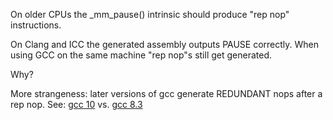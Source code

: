 On older CPUs the _mm_pause() intrinsic should produce "rep nop" instructions.

On Clang and ICC the generated assembly outputs PAUSE correctly. When using GCC on the same machine "rep nop"s still get generated.

Why?

More strangeness: later versions of gcc generate REDUNDANT nops after a rep nop. See:
[gcc 10](https://godbolt.org/z/jobhEc) vs. [gcc 8.3](https://godbolt.org/z/sbhrEY)
